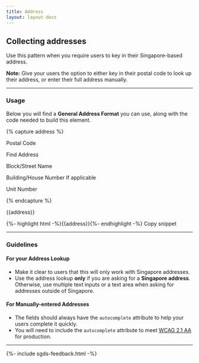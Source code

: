 ```yaml
---
title: Address
layout: layout-docs
---
```

Collecting addresses
--------------------

Use this pattern when you require users to key in their Singapore-based address.

**Note:** Give your users the option to either key in their postal code to look up their address, or enter their full address manually.

* * *

### Usage

Below you will find a **General Address Format** you can use, along with the code needed to build this element.

{% capture address %}

Postal Code

Find Address

Block/Street Name

Building/House Number If applicable

Unit Number

{% endcapture %}

{{address}}

{%- highlight html -%}{{address}}{%- endhighlight -%} Copy snippet

* * *

### Guidelines

#### For your Address Lookup

*   Make it clear to users that this will only work with Singapore addresses.
*   Use the address lookup **only** if you are asking for a **Singapore address**. Otherwise, use multiple text inputs or a text area when asking for addresses outside of Singapore.

#### For Manually-entered Addresses

*   The fields should always have the `autocomplete` attribute to help your users complete it quickly.
*   You will need to include the `autocomplete` attribute to meet [WCAG 2.1 AA](https://www.w3.org/WAI/WCAG21/Understanding/identify-input-purpose.html) for production.

* * *

{%- include sgds-feedback.html -%}
